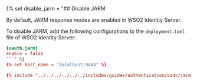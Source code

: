 
{% set disable_jarm = "## Disable JARM

By default, JARM response modes are enabled in WSO2 Identity Server.

To disable JARM, add the following configurations to the `deployment.toml` file of WSO2 Identity Server:

```toml
[oauth.jarm]
enable = false
```" %}
{% set host_name = "localhost:9443" %}

{% include "../../../../../../includes/guides/authentication/oidc/jarm.md" %}